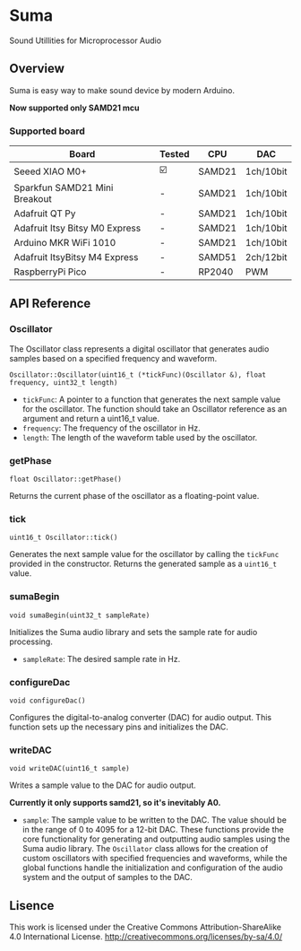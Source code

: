 # Suma

Sound Utillities for Microprocessor Audio

## Overview

Suma is easy way to make sound device by modern Arduino.

**Now supported only SAMD21 mcu**

### Supported board

| Board                          | Tested | CPU    | DAC       |
| ------------------------------ | ------ | ------ | --------- |
| Seeed XIAO M0+                 | ☑️     | SAMD21 | 1ch/10bit |
| Sparkfun SAMD21 Mini Breakout  | -      | SAMD21 | 1ch/10bit |
| Adafruit QT Py                 | -      | SAMD21 | 1ch/10bit |
| Adafruit Itsy Bitsy M0 Express | -      | SAMD21 | 1ch/10bit |
| Arduino MKR WiFi 1010          | -      | SAMD21 | 1ch/10bit |
| Adafruit ItsyBitsy M4 Express  | -      | SAMD51 | 2ch/12bit |
| RaspberryPi Pico               | -      | RP2040 | PWM       |

## API Reference

### Oscillator

The Oscillator class represents a digital oscillator that generates audio samples based on a specified frequency and waveform.

```
Oscillator::Oscillator(uint16_t (*tickFunc)(Oscillator &), float frequency, uint32_t length)
```

- `tickFunc`: A pointer to a function that generates the next sample value for the oscillator. The function should take an Oscillator reference as an argument and return a uint16_t value.
- `frequency`: The frequency of the oscillator in Hz.
- `length`: The length of the waveform table used by the oscillator.

### getPhase

```
float Oscillator::getPhase()
```

Returns the current phase of the oscillator as a floating-point value.

### tick

```
uint16_t Oscillator::tick()
```

Generates the next sample value for the oscillator by calling the `tickFunc` provided in the constructor. Returns the generated sample as a `uint16_t` value.

### sumaBegin

```
void sumaBegin(uint32_t sampleRate)
```

Initializes the Suma audio library and sets the sample rate for audio processing.

- `sampleRate`: The desired sample rate in Hz.

### configureDac

```
void configureDac()
```

Configures the digital-to-analog converter (DAC) for audio output. This function sets up the necessary pins and initializes the DAC.

### writeDAC

```
void writeDAC(uint16_t sample)
```

Writes a sample value to the DAC for audio output.

**Currently it only supports samd21, so it's inevitably A0.**

- `sample`: The sample value to be written to the DAC. The value should be in the range of 0 to 4095 for a 12-bit DAC.
  These functions provide the core functionality for generating and outputting audio samples using the Suma audio library. The `Oscillator` class allows for the creation of custom oscillators with specified frequencies and waveforms, while the global functions handle the initialization and configuration of the audio system and the output of samples to the DAC.

## Lisence

This work is licensed under the Creative Commons Attribution-ShareAlike 4.0 International License.
http://creativecommons.org/licenses/by-sa/4.0/

